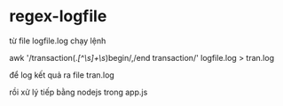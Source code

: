 # regex-logfile

từ file logfile.log
chạy lệnh

awk '/transaction(.*[^\s]+\s*)begin/,/end transaction/' logfile.log > tran.log

để log kết quả ra file tran.log

rồi xử lý tiếp bằng nodejs trong app.js